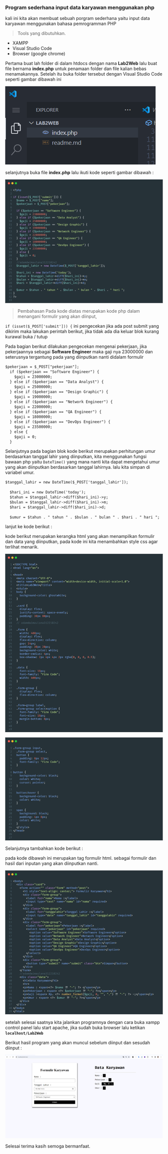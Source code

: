 ### Program sederhana input data karyawan menggunakan php

kali ini kita akan membuat sebuah porgram sederhana yaitu input data karyawan menggunakan bahasa pemrogramman PHP

> Tools yang dibutuhkan.
- XAMPP
- Visual Studio Code
- Browser (google chrome)

Pertama buat lah folder di dalam htdocs dengan nama **Lab2Web** lalu buat file bernama **index.php**
untuk penamaan folder dan file kalian bebas menamakannya.
Setelah itu buka folder tersebut dengan Visual Studio Code seperti gambar dibawah ini

![gambar](./img/folder.png)

selanjutnya buka file **index.php** lalu ikuti kode seperti gambar dibawah :

![kode1](./img/1.png)
> Pembahasan
Pada kode diatas merupakan kode php dalam menangani formulir yang akan diinput,

`
if (isset($_POST['submit'])) {
`
ini pengecekan jika ada  post submit yang dikirim maka lakukan perintah berikut, jika tidak ada dia keluar blok kurang kurawal buka / tutup

Pada bagian berikut dilakukan pengecekan mengenai pekerjaan, jika pekerjaannya sebagai  **Software Engineer** maka gaji nya 23000000 dan seterusnya tergantung pada yang diinputkan nanti didalam formulir

```
$pekerjaan = $_POST["pekerjaan"];
  if ($pekerjaan == "Software Engineer") {
    $gaji = 23000000;
  } else if ($pekerjaan == "Data Analyst") {
    $gaji = 25000000;
  } else if ($pekerjaan == "Design Graphic") {
    $gaji = 19000000;
  } else if ($pekerjaan == "Network Engineer") {
    $gaji = 22000000;
  } else if ($pekerjaan == "QA Engineer") {
    $gaji = 18000000;
  } else if ($pekerjaan == "DevOps Engineer") {
    $gaji = 23500000;
  } else {
    $gaji = 0;
  }
```

Selanjutnya pada bagian blok kode berikut merupakan perhitungan umur berdasarkan tanggal lahir yang diinputkan, kita menggunakan fungsi bawaan php yaitu `DateTime()` yang mana nanti kita dapat mengetahui umur yang akan diinputkan berdasarkan tanggal lahirnya. lalu kita simpan di variabel umur.

```
$tanggal_lahir = new DateTime($_POST['tanggal_lahir']);

  $hari_ini = new DateTime('today');
  $tahun = $tanggal_lahir->diff($hari_ini)->y;
  $bulan = $tanggal_lahir->diff($hari_ini)->m;
  $hari = $tanggal_lahir->diff($hari_ini)->d;

  $umur = $tahun . " tahun " . $bulan . " bulan " . $hari . " hari ";

```

lanjut ke kode berikut :

kode berikut merupakan kerangka html yang akan menampilkan formulir dan data yang diinputkan, pada kode ini kita menambahkan style css agar terlihat menarik.

![kode2](./img/2.png)

![kode3](./img/3.png)

Selanjutnya tambahkan kode berikut :

pada kode dibawah ini merupakan tag formulir html. sebagai formulir dan hasil dari inputan yang akan diinputkan nanti.

![kode4](./img/4.png)

setelah selesai saatnya kita jalankan programnya dengan cara buka xampp control panel lalu start apache, jika sudah buka browser lalu ketikan **`localhost/Lab2Web`**


Berikut hasil program yang akan muncul sebelum diinput dan sesudah diinput :

![hasil1](./img/Lab2Web%20-%20Google%20Chrome%203_17_2024%2011_05_29%20PM.png)


Selesai terima kasih semoga bermanfaat.
